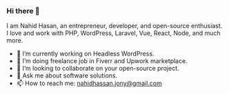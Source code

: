 ### Hi there 👋

I am Nahid Hasan, an entrepreneur, developer, and open-source enthusiast. I love and work with PHP, WordPress, Laravel, Vue, React, Node, and much more.


- 🔭 I’m currently working on Headless WordPress.
- 🌱 I’m doing freelance job in Fiverr and Upwork marketplace.
- 👯 I’m looking to collaborate on your open-source project.
- 💬 Ask me about software solutions.
- 📫 How to reach me: nahidhassan.jony@gmail.com


